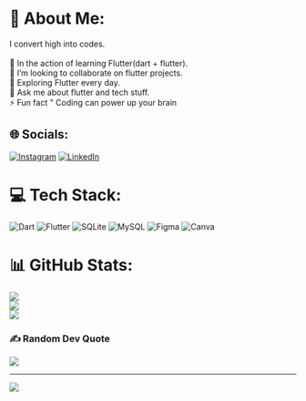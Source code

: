 # 💫 About Me:
I convert high into codes.<br><br>🔭 In the action of learning Flutter(dart + flutter).<br>👯 I’m looking to collaborate on flutter projects.<br>🌱 Exploring Flutter every day.<br>💬 Ask me about flutter and tech stuff.<br>⚡ Fun fact " Coding can power up your brain


## 🌐 Socials:
[![Instagram](https://img.shields.io/badge/Instagram-%23E4405F.svg?logo=Instagram&logoColor=white)](https://instagram.com/maskeyp_) [![LinkedIn](https://img.shields.io/badge/LinkedIn-%230077B5.svg?logo=linkedin&logoColor=white)](https://linkedin.com/in/maskeyp) 

# 💻 Tech Stack:
![Dart](https://img.shields.io/badge/dart-%230175C2.svg?style=for-the-badge&logo=dart&logoColor=white) ![Flutter](https://img.shields.io/badge/Flutter-%2302569B.svg?style=for-the-badge&logo=Flutter&logoColor=white) ![SQLite](https://img.shields.io/badge/sqlite-%2307405e.svg?style=for-the-badge&logo=sqlite&logoColor=white) ![MySQL](https://img.shields.io/badge/mysql-%2300f.svg?style=for-the-badge&logo=mysql&logoColor=white) 	![Figma](https://img.shields.io/badge/figma-%23F24E1E.svg?style=for-the-badge&logo=figma&logoColor=white) ![Canva](https://img.shields.io/badge/Canva-%2300C4CC.svg?style=for-the-badge&logo=Canva&logoColor=white)
# 📊 GitHub Stats:
![](https://github-readme-stats.vercel.app/api?username=maskeyp&theme=dark&hide_border=true&include_all_commits=true&count_private=false)<br/>
![](https://github-readme-streak-stats.herokuapp.com/?user=maskeyp&theme=dark&hide_border=true)<br/>
![](https://github-readme-stats.vercel.app/api/top-langs/?username=maskeyp&theme=dark&hide_border=true&include_all_commits=true&count_private=false&layout=compact)

### ✍️ Random Dev Quote
![](https://quotes-github-readme.vercel.app/api?type=horizontal&theme=radical)



---
[![](https://visitcount.itsvg.in/api?id=maskeyp&icon=0&color=0)](https://visitcount.itsvg.in)
